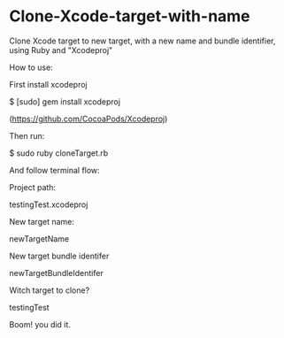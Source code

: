 # Clone-Xcode-target-with-name
Clone Xcode target to new target, with a new name and bundle identifier, using Ruby and "Xcodeproj"


How to use:

First install xcodeproj

$ [sudo] gem install xcodeproj

(https://github.com/CocoaPods/Xcodeproj)

Then run:

$ sudo ruby cloneTarget.rb

And follow terminal flow:

Project path:

testingTest.xcodeproj

New target name:

newTargetName

New target bundle identifer

newTargetBundleIdentifer

Witch target to clone?

testingTest

Boom! you did it.
